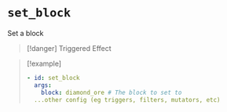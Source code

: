# `set_block`

Set a block

> [!danger] Triggered Effect

> [!example]
> ```yaml
> - id: set_block
>   args:
>     block: diamond_ore # The block to set to
>   ...other config (eg triggers, filters, mutators, etc)
> ```

